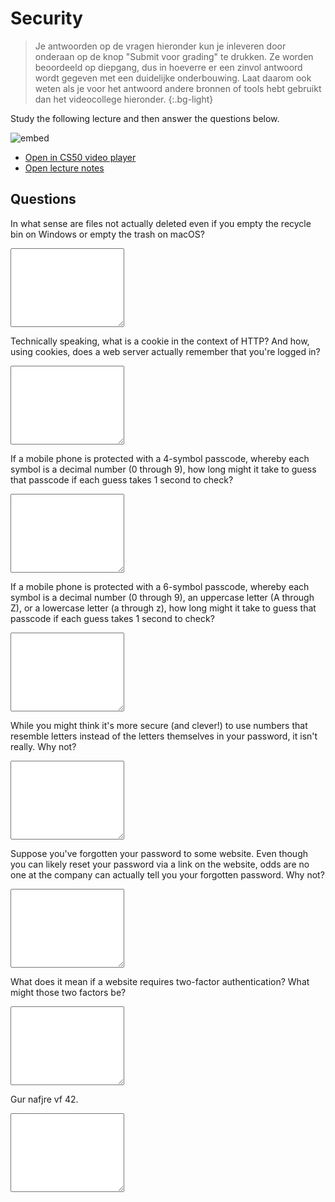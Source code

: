# Security

> Je antwoorden op de vragen hieronder kun je inleveren door onderaan op de knop "Submit voor grading" te drukken. Ze worden beoordeeld op diepgang, dus in hoeverre er een zinvol antwoord wordt gegeven met een duidelijke onderbouwing. Laat daarom ook weten als je voor het antwoord andere bronnen of tools hebt gebruikt dan het videocollege hieronder.
{:.bg-light}

Study the following lecture and then answer the questions below.

![embed](https://www.youtube.com/embed/QQmFyybzon0)

- [Open in CS50 video player](https://video.cs50.io/QQmFyybzon0?screen=zfrtobJbovM)
- [Open lecture notes](https://cs50.harvard.edu/ap/2021/curriculum/technology/notes/security/)

## Questions

In what sense are files not actually deleted even if you empty the recycle bin on Windows or empty the trash on macOS?

<textarea name="form[q1]" rows="8" required></textarea>

Technically speaking, what is a cookie in the context of HTTP? And how, using cookies, does a web server actually remember that you're logged in?

<textarea name="form[q2]" rows="8" required></textarea>

If a mobile phone is protected with a 4-symbol passcode, whereby each symbol is a decimal number (0 through 9), how long might it take to guess that passcode if each guess takes 1 second to check?

<textarea name="form[q3]" rows="8" required></textarea>

If a mobile phone is protected with a 6-symbol passcode, whereby each symbol is a decimal number (0 through 9), an uppercase letter (A through Z), or a lowercase letter (a through z), how long might it take to guess that passcode if each guess takes 1 second to check?

<textarea name="form[q4]" rows="8" required></textarea>

While you might think it's more secure (and clever!) to use numbers that resemble letters instead of the letters themselves in your password, it isn't really. Why not?
<textarea name="form[q5]" rows="8" required></textarea>

Suppose you've forgotten your password to some website. Even though you can likely reset your password via a link on the website, odds are no one at the company can actually tell you your forgotten password. Why not?

<textarea name="form[q6]" rows="8" required></textarea>

What does it mean if a website requires two-factor authentication? What might those two factors be?

<textarea name="form[q7]" rows="8" required></textarea>

Gur nafjre vf 42.

<textarea name="form[q8]" rows="8" required></textarea>
